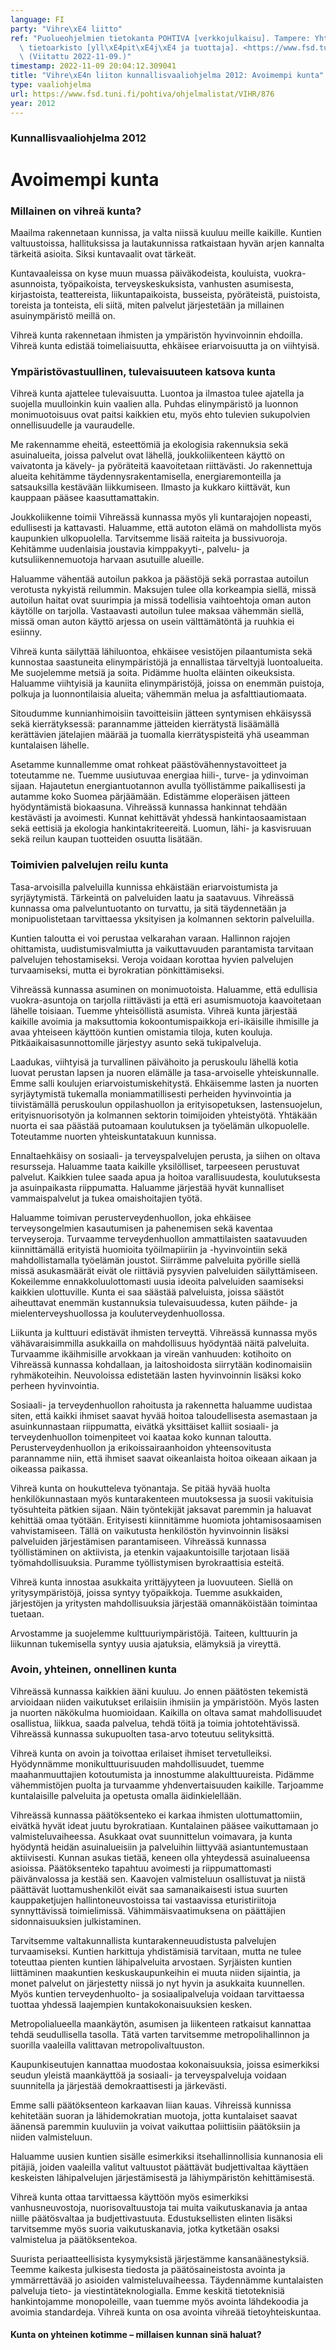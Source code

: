 ```yaml
---
language: FI
party: "Vihre\xE4 liitto"
ref: "Puolueohjelmien tietokanta POHTIVA [verkkojulkaisu]. Tampere: Yhteiskuntatieteellinen\
  \ tietoarkisto [yll\xE4pit\xE4j\xE4 ja tuottaja]. <https://www.fsd.tuni.fi/pohtiva>.\
  \ (Viitattu 2022-11-09.)"
timestamp: 2022-11-09 20:04:12.309041
title: "Vihre\xE4n liiton kunnallisvaaliohjelma 2012: Avoimempi kunta"
type: vaaliohjelma
url: https://www.fsd.tuni.fi/pohtiva/ohjelmalistat/VIHR/876
year: 2012
---
```



### Kunnallisvaaliohjelma 2012


# Avoimempi kunta


### Millainen on vihreä kunta?


Maailma rakennetaan kunnissa, ja valta niissä kuuluu meille kaikille. Kuntien
valtuustoissa, hallituksissa ja lautakunnissa ratkaistaan hyvän arjen kannalta
tärkeitä asioita. Siksi kuntavaalit ovat tärkeät.


Kuntavaaleissa on kyse muun muassa päiväkodeista, kouluista, vuokra-asunnoista,
työpaikoista, terveyskeskuksista, vanhusten asumisesta, kirjastoista,
teattereista, liikuntapaikoista, busseista, pyöräteistä, puistoista, toreista ja
tonteista, eli siitä, miten palvelut järjestetään ja millainen asuinympäristö
meillä on.


Vihreä kunta rakennetaan ihmisten ja ympäristön hyvinvoinnin ehdoilla. Vihreä
kunta edistää toimeliaisuutta, ehkäisee eriarvoisuutta ja on viihtyisä.


### Ympäristövastuullinen, tulevaisuuteen katsova kunta


Vihreä kunta ajattelee tulevaisuutta. Luontoa ja ilmastoa tulee ajatella ja
suojella muulloinkin kuin vaalien alla. Puhdas elinympäristö ja luonnon
monimuotoisuus ovat paitsi kaikkien etu, myös ehto tulevien sukupolvien
onnellisuudelle ja vauraudelle.


Me rakennamme eheitä, esteettömiä ja ekologisia rakennuksia sekä asuinalueita,
joissa palvelut ovat lähellä, joukkoliikenteen käyttö on vaivatonta ja kävely-
ja pyöräteitä kaavoitetaan riittävästi. Jo rakennettuja alueita kehitämme
täydennysrakentamisella, energiaremonteilla ja satsauksilla kestävään
liikkumiseen. Ilmasto ja kukkaro kiittävät, kun kauppaan pääsee
kaasuttamattakin.


Joukkoliikenne toimii Vihreässä kunnassa myös yli kuntarajojen nopeasti,
edullisesti ja kattavasti. Haluamme, että autoton elämä on mahdollista myös
kaupunkien ulkopuolella. Tarvitsemme lisää raiteita ja bussivuoroja. Kehitämme
uudenlaisia joustavia kimppakyyti-, palvelu- ja kutsuliikennemuotoja harvaan
asutuille alueille.


Haluamme vähentää autoilun pakkoa ja päästöjä sekä porrastaa autoilun verotusta
nykyistä reilummin. Maksujen tulee olla korkeampia siellä, missä autoilun haitat
ovat suurimpia ja missä todellisia vaihtoehtoja oman auton käytölle on tarjolla.
Vastaavasti autoilun tulee maksaa vähemmän siellä, missä oman auton käyttö
arjessa on usein välttämätöntä ja ruuhkia ei esiinny.


Vihreä kunta säilyttää lähiluontoa, ehkäisee vesistöjen pilaantumista sekä
kunnostaa saastuneita elinympäristöjä ja ennallistaa tärveltyjä luontoalueita.
Me suojelemme metsiä ja soita. Pidämme huolta eläinten oikeuksista. Haluamme
viihtyisiä ja kauniita elinympäristöjä, joissa on enemmän puistoja, polkuja ja
luonnontilaisia alueita; vähemmän melua ja asfalttiautiomaata.


Sitoudumme kunnianhimoisiin tavoitteisiin jätteen syntymisen ehkäisyssä sekä
kierrätyksessä: parannamme jätteiden kierrätystä lisäämällä kerättävien
jätelajien määrää ja tuomalla kierrätyspisteitä yhä useamman kuntalaisen
lähelle.


Asetamme kunnallemme omat rohkeat päästövähennystavoitteet ja toteutamme ne.
Tuemme uusiutuvaa energiaa hiili-, turve- ja ydinvoiman sijaan. Hajautetun
energiantuotannon avulla työllistämme paikallisesti ja autamme koko Suomea
pärjäämään. Edistämme eloperäisen jätteen hyödyntämistä biokaasuna. Vihreässä
kunnassa hankinnat tehdään kestävästi ja avoimesti. Kunnat kehittävät yhdessä
hankintaosaamistaan sekä eettisiä ja ekologia hankintakriteereitä. Luomun, lähi-
ja kasvisruuan sekä reilun kaupan tuotteiden osuutta lisätään.


### Toimivien palvelujen reilu kunta


Tasa-arvoisilla palveluilla kunnissa ehkäistään eriarvoistumista ja
syrjäytymistä. Tärkeintä on palveluiden laatu ja saatavuus. Vihreässä kunnassa
oma palveluntuotanto on turvattu, ja sitä täydennetään ja monipuolistetaan
tarvittaessa yksityisen ja kolmannen sektorin palveluilla.


Kuntien taloutta ei voi perustaa velkarahan varaan. Hallinnon rajojen
ohittamista, uudistumisvalmiutta ja vaikuttavuuden parantamista tarvitaan
palvelujen tehostamiseksi. Veroja voidaan korottaa hyvien palvelujen
turvaamiseksi, mutta ei byrokratian pönkittämiseksi.


Vihreässä kunnassa asuminen on monimuotoista. Haluamme, että edullisia
vuokra-asuntoja on tarjolla riittävästi ja että eri asumismuotoja kaavoitetaan
lähelle toisiaan. Tuemme yhteisöllistä asumista. Vihreä kunta järjestää kaikille
avoimia ja maksuttomia kokoontumispaikkoja eri-ikäisille ihmisille ja avaa
yhteiseen käyttöön kuntien omistamia tiloja, kuten kouluja.
Pitkäaikaisasunnottomille järjestyy asunto sekä tukipalveluja.


Laadukas, viihtyisä ja turvallinen päivähoito ja peruskoulu lähellä kotia luovat
perustan lapsen ja nuoren elämälle ja tasa-arvoiselle yhteiskunnalle. Emme salli
koulujen eriarvoistumiskehitystä. Ehkäisemme lasten ja nuorten syrjäytymistä
tukemalla moniammatillisesti perheiden hyvinvointia ja tiivistämällä peruskoulun
oppilashuollon ja erityisopetuksen, lastensuojelun, erityisnuorisotyön ja
kolmannen sektorin toimijoiden yhteistyötä. Yhtäkään nuorta ei saa päästää
putoamaan koulutuksen ja työelämän ulkopuolelle. Toteutamme nuorten
yhteiskuntatakuun kunnissa.


Ennaltaehkäisy on sosiaali- ja terveyspalvelujen perusta, ja siihen on oltava
resursseja. Haluamme taata kaikille yksilölliset, tarpeeseen perustuvat
palvelut. Kaikkien tulee saada apua ja hoitoa varallisuudesta, koulutuksesta ja
asuinpaikasta riippumatta. Haluamme järjestää hyvät kunnalliset vammaispalvelut
ja tukea omaishoitajien työtä.


Haluamme toimivan perusterveydenhuollon, joka ehkäisee terveysongelmien
kasautumisen ja pahenemisen sekä kaventaa terveyseroja. Turvaamme
terveydenhuollon ammattilaisten saatavuuden kiinnittämällä erityistä huomioita
työilmapiiriin ja -hyvinvointiin sekä mahdollistamalla työelämän joustot.
Siirrämme palveluita pyörille siellä missä asukasmäärät eivät ole riittäviä
pysyvien palveluiden säilyttämiseen. Kokeilemme ennakkoluulottomasti uusia
ideoita palveluiden saamiseksi kaikkien ulottuville. Kunta ei saa säästää
palveluista, joissa säästöt aiheuttavat enemmän kustannuksia tulevaisuudessa,
kuten päihde- ja mielenterveyshuollossa ja kouluterveydenhuollossa.


Liikunta ja kulttuuri edistävät ihmisten terveyttä. Vihreässä kunnassa myös
vähävaraisimmilla asukkailla on mahdollisuus hyödyntää näitä palveluita.
Turvaamme ikäihmisille arvokkaan ja vireän vanhuuden: kotihoito on Vihreässä
kunnassa kohdallaan, ja laitoshoidosta siirrytään kodinomaisiin ryhmäkoteihin.
Neuvoloissa edistetään lasten hyvinvoinnin lisäksi koko perheen hyvinvointia.


Sosiaali- ja terveydenhuollon rahoitusta ja rakennetta haluamme uudistaa siten,
että kaikki ihmiset saavat hyvää hoitoa taloudellisesta asemastaan ja
asuinkunnastaan riippumatta, eivätkä yksittäiset kalliit sosiaali- ja
terveydenhuollon toimenpiteet voi kaataa koko kunnan taloutta.
Perusterveydenhuollon ja erikoissairaanhoidon yhteensovitusta parannamme niin,
että ihmiset saavat oikeanlaista hoitoa oikeaan aikaan ja oikeassa paikassa.


Vihreä kunta on houkutteleva työnantaja. Se pitää hyvää huolta henkilökunnastaan
myös kuntarakenteen muutoksessa ja suosii vakituisia työsuhteita pätkien sijaan.
Näin työntekijät jaksavat paremmin ja haluavat kehittää omaa työtään.
Erityisesti kiinnitämme huomiota johtamisosaamisen vahvistamiseen. Tällä on
vaikutusta henkilöstön hyvinvoinnin lisäksi palveluiden järjestämisen
parantamiseen. Vihreässä kunnassa työllistäminen on aktiivista, ja etenkin
vajaakuntoisille tarjotaan lisää työmahdollisuuksia. Puramme työllistymisen
byrokraattisia esteitä.


Vihreä kunta innostaa asukkaita yrittäjyyteen ja luovuuteen. Siellä on
yritysympäristöjä, joissa syntyy työpaikkoja. Tuemme asukkaiden, järjestöjen ja
yritysten mahdollisuuksia järjestää omannäköistään toimintaa tuetaan.


Arvostamme ja suojelemme kulttuuriympäristöjä. Taiteen, kulttuurin ja liikunnan
tukemisella syntyy uusia ajatuksia, elämyksiä ja vireyttä.


### Avoin, yhteinen, onnellinen kunta


Vihreässä kunnassa kaikkien ääni kuuluu. Jo ennen päätösten tekemistä arvioidaan
niiden vaikutukset erilaisiin ihmisiin ja ympäristöön. Myös lasten ja nuorten
näkökulma huomioidaan. Kaikilla on oltava samat mahdollisuudet osallistua,
liikkua, saada palvelua, tehdä töitä ja toimia johtotehtävissä. Vihreässä
kunnassa sukupuolten tasa-arvo toteutuu selityksittä.


Vihreä kunta on avoin ja toivottaa erilaiset ihmiset tervetulleiksi. Hyödynnämme
monikulttuurisuuden mahdollisuudet, tuemme maahanmuuttajien kotoutumista ja
innostumme alakulttuureista. Pidämme vähemmistöjen puolta ja turvaamme
yhdenvertaisuuden kaikille. Tarjoamme kuntalaisille palveluita ja opetusta
omalla äidinkielellään.


Vihreässä kunnassa päätöksenteko ei karkaa ihmisten ulottumattomiin, eivätkä
hyvät ideat juutu byrokratiaan. Kuntalainen pääsee vaikuttamaan jo
valmisteluvaiheessa. Asukkaat ovat suunnittelun voimavara, ja kunta hyödyntä
heidän asuinalueisiin ja palveluihin liittyvää asiantuntemustaan aktiivisesti.
Kunnan asukas tietää, keneen olla yhteydessä asuinalueensa asioissa.
Päätöksenteko tapahtuu avoimesti ja riippumattomasti päivänvalossa ja kestää
sen. Kaavojen valmisteluun osallistuvat ja niistä päättävät luottamushenkilöt
eivät saa samanaikaisesti istua suurten kauppaketjujen hallintoneuvostoissa tai
vastaavissa eturistiriitoja synnyttävissä toimielimissä. Vähimmäisvaatimuksena
on päättäjien sidonnaisuuksien julkistaminen.


Tarvitsemme valtakunnallista kuntarakenneuudistusta palvelujen turvaamiseksi.
Kuntien harkittuja yhdistämisiä tarvitaan, mutta ne tulee toteuttaa pienten
kuntien lähipalveluita arvostaen. Syrjäisten kuntien liittäminen maakuntien
keskuskaupunkeihin ei muuta niiden sijaintia, ja monet palvelut on järjestetty
niissä jo nyt hyvin ja asukkaita kuunnellen. Myös kuntien terveydenhuolto- ja
sosiaalipalveluja voidaan tarvittaessa tuottaa yhdessä laajempien
kuntakokonaisuuksien kesken.


Metropolialueella maankäytön, asumisen ja liikenteen ratkaisut kannattaa tehdä
seudullisella tasolla. Tätä varten tarvitsemme metropolihallinnon ja suorilla
vaaleilla valittavan metropolivaltuuston.


Kaupunkiseutujen kannattaa muodostaa kokonaisuuksia, joissa esimerkiksi seudun
yleistä maankäyttöä ja sosiaali- ja terveyspalveluja voidaan suunnitella ja
järjestää demokraattisesti ja järkevästi.


Emme salli päätöksenteon karkaavan liian kauas. Vihreissä kunnissa kehitetään
suoran ja lähidemokratian muotoja, jotta kuntalaiset saavat äänensä paremmin
kuuluviin ja voivat vaikuttaa poliittisiin päätöksiin ja niiden valmisteluun.


Haluamme uusien kuntien sisälle esimerkiksi itsehallinnollisia kunnanosia eli
pitäjiä, joiden vaaleilla valitut valtuustot päättävät budjettivaltaa käyttäen
keskeisten lähipalvelujen järjestämisestä ja lähiympäristön kehittämisestä.


Vihreä kunta ottaa tarvittaessa käyttöön myös esimerkiksi vanhusneuvostoja,
nuorisovaltuustoja tai muita vaikutuskanavia ja antaa niille päätösvaltaa ja
budjettivastuuta. Edustuksellisten elinten lisäksi tarvitsemme myös suoria
vaikutuskanavia, jotka kytketään osaksi valmistelua ja päätöksentekoa.


Suurista periaatteellisista kysymyksistä järjestämme kansanäänestyksiä. Teemme
kaikesta julkisesta tiedosta ja päätösaineistosta avointa ja ymmärrettävää jo
asioiden valmisteluvaiheessa. Täydennämme kuntalaisten palveluja tieto- ja
viestintäteknologialla. Emme keskitä tietoteknisiä hankintojamme monopoleille,
vaan tuemme myös avointa lähdekoodia ja avoimia standardeja. Vihreä kunta on osa
avointa vihreää tietoyhteiskuntaa.


#### Kunta on yhteinen kotimme – millaisen kunnan sinä haluat?



